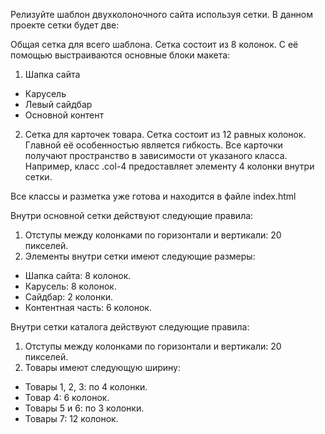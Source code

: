 Релизуйте шаблон двухколоночного сайта используя сетки. В данном проекте сетки будет две:

Общая сетка для всего шаблона. Сетка состоит из 8 колонок. С её помощью выстраиваются основные блоки макета:
1) Шапка сайта
* Карусель
* Левый сайдбар
* Основной контент
2) Сетка для карточек товара. Сетка состоит из 12 равных колонок. Главной её особенностью является гибкость. Все карточки получают пространство в зависимости от указаного класса. Например, класс .col-4 предоставляет элементу 4 колонки внутри сетки.

Все классы и разметка уже готова и находится в файле index.html

Внутри основной сетки действуют следующие правила:
1) Отступы между колонками по горизонтали и вертикали: 20 пикселей.
2) Элементы внутри сетки имеют следующие размеры:
* Шапка сайта: 8 колонок.
* Карусель: 8 колонок.
* Сайдбар: 2 колонки.
* Контентная часть: 6 колонок.

Внутри сетки каталога действуют следующие правила:
1) Отступы между колонками по горизонтали и вертикали: 20 пикселей.
2) Товары имеют следующую ширину:
* Товары 1, 2, 3: по 4 колонки.
* Товар 4: 6 колонок.
* Товары 5 и 6: по 3 колонки.
* Товары 7: 12 колонок.
